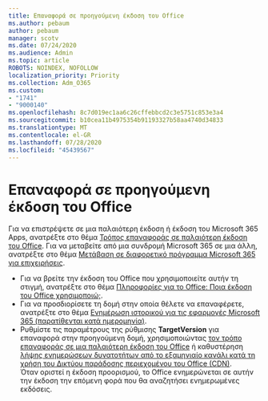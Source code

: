 ```yaml
---
title: Επαναφορά σε προηγούμενη έκδοση του Office
ms.author: pebaum
author: pebaum
manager: scotv
ms.date: 07/24/2020
ms.audience: Admin
ms.topic: article
ROBOTS: NOINDEX, NOFOLLOW
localization_priority: Priority
ms.collection: Adm_O365
ms.custom:
- "1741"
- "9000140"
ms.openlocfilehash: 8c7d019ec1aa6c26cffebbcd2c3e5751c853e3a4
ms.sourcegitcommit: b10cea11b4975354b91193327b58aa4740d34833
ms.translationtype: MT
ms.contentlocale: el-GR
ms.lasthandoff: 07/28/2020
ms.locfileid: "45439567"
---
```

# <a name="roll-back-to-an-earlier-build-of-office"></a>Επαναφορά σε προηγούμενη έκδοση του Office

Για να επιστρέψετε σε μια παλαιότερη έκδοση ή έκδοση του Microsoft 365 Apps, ανατρέξτε στο θέμα [Τρόπος επαναφοράς σε παλαιότερη έκδοση του Office](https://support.microsoft.com/help/2770432/how-to-revert-to-an-earlier-version-of-office-2013-or-office-2016-clic). Για να μεταβείτε από μια συνδρομή Microsoft 365 σε μια άλλη, ανατρέξτε στο θέμα [Μετάβαση σε διαφορετικό πρόγραμμα Microsoft 365 για επιχειρήσεις](https://docs.microsoft.com/office365/admin/subscriptions-and-billing/switch-to-a-different-plan).

- Για να βρείτε την έκδοση του Office που χρησιμοποιείτε αυτήν τη στιγμή, ανατρέξτε στο θέμα [Πληροφορίες για το Office: Ποια έκδοση του Office χρησιμοποιώ;](https://support.office.com/article/about-office-what-version-of-office-am-i-using-932788b8-a3ce-44bf-bb09-e334518b8b19).
- Για να προσδιορίσετε τη δομή στην οποία θέλετε να επαναφέρετε, ανατρέξτε στο θέμα [Ενημέρωση ιστορικού για τις εφαρμογές Microsoft 365 (παρατίθενται κατά ημερομηνία)](https://docs.microsoft.com/officeupdates/update-history-office365-proplus-by-date?redirectSourcePath=%252fen-us%252farticle%252fae942449-1fca-4484-898b-a933ea23def7).
- Ρυθμίστε τις παραμέτρους της ρύθμισης **TargetVersion** για επαναφορά στην προηγούμενη δομή, χρησιμοποιώντας [τον τρόπο επαναφοράς σε μια παλαιότερη έκδοση του Office](https://support.microsoft.com/help/2770432/how-to-revert-to-an-earlier-version-of-office-2013-or-office-2016-clic) ή καθυστέρηση [λήψης ενημερώσεων δυνατοτήτων από το εξαμηνιαίο κανάλι κατά τη χρήση του Δικτύου παράδοσης περιεχομένου του Office (CDN)](https://docs.microsoft.com/deployoffice/delay-receiving-feature-updates-from-deferred-channel-for-office-365-proplus#delay-receiving-feature-updates-from-semi-annual-channel-when-using-the-office-content-delivery-network-cdn).</br>
    Όταν οριστεί η έκδοση προορισμού, το Office ενημερώνεται σε αυτήν την έκδοση την επόμενη φορά που θα αναζητήσει ενημερωμένες εκδόσεις.